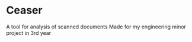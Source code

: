 # Ceaser
A tool for analysis of scanned documents
Made for my engineering minor project in 3rd year
